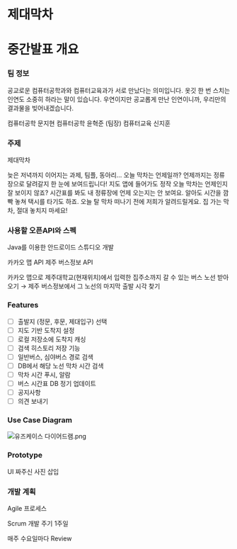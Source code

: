 # 제대막차

# 중간발표 개요

### 팀 정보

공교로운
컴퓨터공학과와 컴퓨터교육과가 서로 만났다는 의미입니다.
옷깃 한 번 스치는 인연도 소중히 하라는 말이 있습니다. 우연이지만 공교롭게 만난 인연이니까, 우리만의 결과물을 빚어내겠습니다.

컴퓨터공학 문지현
컴퓨터공학 윤혁준 (팀장)
컴퓨터교육 신지훈

### 주제

제대막차

늦은 저녁까지 이어지는 과제, 팀플, 동아리… 오늘 막차는 언제일까? 언제까지는 정류장으로 달려갈지 한 눈에 보여드립니다! 지도 앱에 들어가도 정작 오늘 막차는 언제인지 잘 보이지 않죠? 시간표를 봐도 내 정류장에 언제 오는지는 안 보여요. 알아도 시간을 깜빡 놓쳐 택시를 타기도 하죠. 오늘 탈 막차 떠나기 전에 저희가 알려드릴게요. 집 가는 막차, 절대 놓치지 마세요!

### 사용할 오픈API와 스펙

Java를 이용한 안드로이드 스튜디오 개발

카카오 맵 API
제주 버스정보 API

카카오 맵으로 제주대학교(현재위치)에서 입력한 집주소까지 갈 수 있는 버스 노선 받아오기 → 제주 버스정보에서 그 노선의 마지막 출발 시각 찾기

### Features

- [ ]  출발지 (정문, 후문, 제대입구) 선택
- [ ]  지도 기반 도착지 설정
- [ ]  로컬 저장소에 도착지 캐싱
- [ ]  검색 히스토리 저장 기능
- [ ]  일반버스, 심야버스 경로 검색
- [ ]  DB에서 해당 노선 막차 시간 검색
- [ ]  막차 시간 푸시, 알람
- [ ]  버스 시간표 DB 정기 업데이트
- [ ]  공지사항
- [ ]  의견 보내기

### Use Case Diagram

![유즈케이스 다이어드램.png](https://s3-us-west-2.amazonaws.com/secure.notion-static.com/4c695ff8-f29b-4177-8f27-c498debb575d/%EC%9C%A0%EC%A6%88%EC%BC%80%EC%9D%B4%EC%8A%A4_%EB%8B%A4%EC%9D%B4%EC%96%B4%EB%93%9C%EB%9E%A8.png)

### Prototype

UI 짜주신 사진 삽입

### 개발 계획

Agile 프로세스

Scrum 개발 주기 1주일

매주 수요일마다 Review

